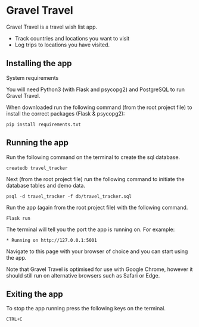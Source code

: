 # Gravel Travel

Gravel Travel is a travel wish list app.

- Track countries and locations you want to visit 
- Log trips to locations you have visited.

## Installing the app

System requirements

You will need Python3 (with Flask and psycopg2) and PostgreSQL to run Gravel Travel.

When downloaded run the following command (from the root project file) to install the correct packages (Flask & psycopg2):

    pip install requirements.txt


## Running the app

Run the following command on the terminal to create the sql database.

    createdb travel_tracker

Next (from the root project file) run the following command to initiate the database tables and demo data.

    psql -d travel_tracker -f db/travel_tracker.sql

Run the app (again from the root project file) with the following command.

    Flask run

The terminal will tell you the port the app is running on. For example:

    * Running on http://127.0.0.1:5001

Navigate to this page with your browser of choice and you can start using the app. 

Note that Gravel Travel is optimised for use with Google Chrome, however it should still run on alternative browsers such as Safari or Edge.

## Exiting the app

To stop the app running press the following keys on the terminal.

    CTRL+C